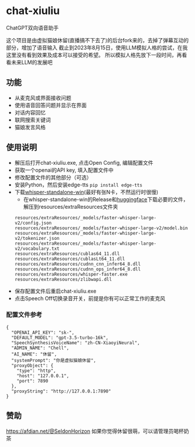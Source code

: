# chat-xiuliu

ChatGPT双向语音助手

这个项目是由虚拟猫娘休留(直播搞不下去了)的后台fork来的，去掉了弹幕互动的部分，增加了语音输入
截止到2023年8月15日，使用LLM模拟人格的尝试，在我这里没有看到效果及成本可以接受的希望。
所以模拟人格先放下一段时间，再看看未来LLM的发展吧

## 功能
- 从麦克风或界面接收问题
- 使用语音回答问题并显示在界面
- 对话内容回忆
- 联网搜索关键词
- 猫娘发言风格

## 使用说明
- 解压后打开chat-xiuliu.exe, 点击Open Config, 编辑配置文件
- 获取一个openai的API key, 填入配置文件中
- 修改配置文件的其他部分（可选）
- 安装Python，然后安装edge-tts `pip install edge-tts`
- 下载[whisper-standalone-win](https://github.com/Purfview/whisper-standalone-win)(最好有张N卡，不然运行时很慢)
  - 在whisper-standalone-win的Release和[huggingface](https://huggingface.co/guillaumekln)下载必要的文件，解压到resources/extraResources文件夹
  ```
  resources/extraResources/_models/faster-whisper-large-v2/config.json
  resources/extraResources/_models/faster-whisper-large-v2/model.bin
  resources/extraResources/_models/faster-whisper-large-v2/tokenizer.json
  resources/extraResources/_models/faster-whisper-large-v2/vocabulary.txt
  resources/extraResources/cublas64_11.dll
  resources/extraResources/cublasLt64_11.dll
  resources/extraResources/cudnn_cnn_infer64_8.dll
  resources/extraResources/cudnn_ops_infer64_8.dll
  resources/extraResources/whisper-faster.exe
  resources/extraResources/zlibwapi.dll
  ```
- 保存配置文件后重启chat-xiuliu.exe
- 点击Speech Off切换录音开关，前提是你有可以正常工作的麦克风

### 配置文件参考
```
{
  "OPENAI_API_KEY": "sk-",
  "DEFAULT_MODEL": "gpt-3.5-turbo-16k",
  "SpeechSynthesisVoiceName": "zh-CN-XiaoyiNeural",
  "ADMIN_NAME": "Chell",
  "AI_NAME": "休留",
  "systemPrompt": "你是虚拟猫娘休留",
  "proxyObject": {
    "type": "http",
    "host": "127.0.0.1",
    "port": 7890
  },
  "proxyString": "http://127.0.0.1:7890"
}
```

## 赞助
https://afdian.net/@SeldonHorizon
如果你觉得休留很萌，可以请管理员喝杯奶茶